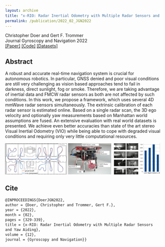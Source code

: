 ```yaml
---
layout: archive
title: "x-RIO: Radar Inertial Odometry with Multiple Radar Sensors and Yaw Aiding "
permalink: /publication/2022_02_JGN2022
---
```


Christopher Doer and Gert F. Trommer   
Journal Gyroscopy and Navigation 2022   
[[Paper]](https://link.springer.com/article/10.1134/S2075108721040039)
[[Code]](https://github.com/christopherdoer/rio/tree/main/x_rio)
[[Datasets]](../_datasets/multi_radar_inertial_datasets_JGN2022.md)

## Abstract 
A robust and accurate real-time navigation system is crucial for autonomous robotics. In particular, GNSS denied and poor visual conditions are still very challenging as vision based approaches tend to fail in darkness, direct sunlight, fog or smoke. Therefore, we are taking advantage of inertial data and FMCW radar sensors as both are not affected by such conditions. In this work, we propose a framework, which uses several 4D mmWave radar sensors simultaneously. The extrinsic calibration of each radar sensor is estimated online. Based on a single radar scan, the 3D ego velocity and optionally yaw measurements based on Manhattan world assumptions are fused. An extensive evaluation with real world datasets is presented. We achieve even better accuracies than state of the art stereo Visual Inertial Odometry (VIO) while being able to cope with degraded visual conditions and requiring only very little computational resources. 

![image](../images/publications/teaser_jgn2022.jpg) 

## Cite
~~~[bibtex]
@INPROCEEDINGS{DoerJGN2022,
author = {Doer, Christopher and Trommer, Gert F.},
year = {2022},
month = {02},
pages = {329-339},
title = {x-RIO: Radar Inertial Odometry with Multiple Radar Sensors and Yaw Aiding},
volume = {12},
journal = {Gyroscopy and Navigation}}
~~~
